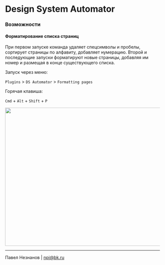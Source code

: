 # Design System Automator

### Возможности

#### Форматирование списка страниц

При первом запуске команда удаляет спецсимволы и пробелы, сортирует страницы по алфавиту, добавляет нумерацию. Второй и последующие запуски форматируют новые страницы, добавляя им номер и размещая в конце существующего списка.

Запуск через меню:

`Plugins` > `DS Automator` > `Formatting pages`

Горячая клавиша:

`Cmd` + `Alt` + `Shift` + `P`

<p>
  <img width="600" height="450" src="https://github.com/pavelneznanov/ds-automator-sketch-plugin/blob/master/tutorial/pages.gif">
</p>

---

Павел Незнанов | npi@bk.ru
